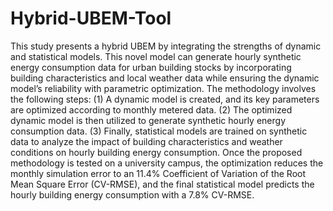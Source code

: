 # Hybrid-UBEM-Tool
This study presents a hybrid UBEM by integrating the strengths of dynamic and statistical models. This novel model can generate hourly synthetic energy consumption data for urban building stocks by incorporating building characteristics and local weather data while ensuring the dynamic model’s reliability with parametric optimization. The methodology involves the following steps: (1) A dynamic model is created, and its key parameters are optimized according to monthly metered data. (2) The optimized dynamic model is then utilized to generate synthetic hourly energy consumption data. (3) Finally, statistical models are trained on synthetic data to analyze the impact of building characteristics and weather conditions on hourly building energy consumption. Once the proposed methodology is tested on a university campus, the optimization reduces the monthly simulation error to an 11.4% Coefficient of Variation of the Root Mean Square Error (CV-RMSE), and the final statistical model predicts the hourly building energy consumption with a 7.8% CV-RMSE.

